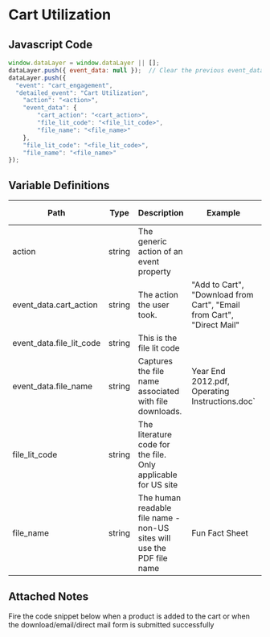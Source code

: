 # Cart Utilization

### 

## Javascript Code
```js
window.dataLayer = window.dataLayer || [];
dataLayer.push({ event_data: null });  // Clear the previous event_data object.
dataLayer.push({
  "event": "cart_engagement",
  "detailed_event": "Cart Utilization",
    "action": "<action>",
    "event_data": {
        "cart_action": "<cart_action>",
        "file_lit_code": "<file_lit_code>",
        "file_name": "<file_name>"
    },
    "file_lit_code": "<file_lit_code>",
    "file_name": "<file_name>"
});
```

## Variable Definitions

|Path|Type|Description|Example|Pattern|Min Length|Max Length|Minimum|Maximum|Multiple Of|
| --- | --- | --- | --- | --- | --- | --- | --- | --- | --- |
|action|string|The generic action of an event property||||||||
|event_data.cart_action|string|The action the user took.|"Add to Cart", "Download from Cart", "Email from Cart", "Direct Mail"|||||||
|event_data.file_lit_code|string|This is the file lit code||||||||
|event_data.file_name|string|Captures the file name associated with file downloads.|Year End 2012.pdf, Operating Instructions.doc`|||||||
|file_lit_code|string|The literature code for the file.  Only applicable for US site||||||||
|file_name|string|The human readable file name - non-US sites will use the PDF file name|Fun Fact Sheet|||||||

## Attached Notes

<p><span data-sheets-value="{&quot;1&quot;:2,&quot;2&quot;:&quot;Fire the code snippet below when a product is added to the cart or when the download/email/direct mail form is submitted successfully&quot;}" data-sheets-userformat="{&quot;2&quot;:14849,&quot;3&quot;:{&quot;1&quot;:0},&quot;12&quot;:0,&quot;14&quot;:{&quot;1&quot;:2,&quot;2&quot;:0},&quot;15&quot;:&quot;Arial&quot;,&quot;16&quot;:11}">Fire the code snippet below when a product is added to the cart or when the download/email/direct mail form is submitted successfully</span></p>
<p><span data-sheets-value="{&quot;1&quot;:2,&quot;2&quot;:&quot;Fire the code snippet below when a product is added to the cart or when the download/email/direct mail form is submitted successfully&quot;}" data-sheets-userformat="{&quot;2&quot;:14849,&quot;3&quot;:{&quot;1&quot;:0},&quot;12&quot;:0,&quot;14&quot;:{&quot;1&quot;:2,&quot;2&quot;:0},&quot;15&quot;:&quot;Arial&quot;,&quot;16&quot;:11}"><img title="Cart Utilization" src="https://github.com/searchdiscovery/client-fti-ga4-dl-spec/blob/main/images/Cart%20Utilization.png?raw=true" alt="" /></span></p>
